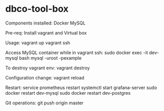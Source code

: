 # dbco-tool-box

Components installed:
Docker
MySQL

Pre-req:
Install vagrant and Virtual box

Usage:
vagrant up
vagrant ssh

Access MySQL container while in vagrant ssh:
sudo docker exec -it dev-mysql bash
mysql -uroot -pexample

To destroy vagrant env:
vagrant destroy

Configuration change:
vagrant reload

Restart:
service prometheus restart
systemctl start grafana-server
sudo docker restart dev-mysql
sudo docker restart dev-postgres

Git operations:
git push origin master
